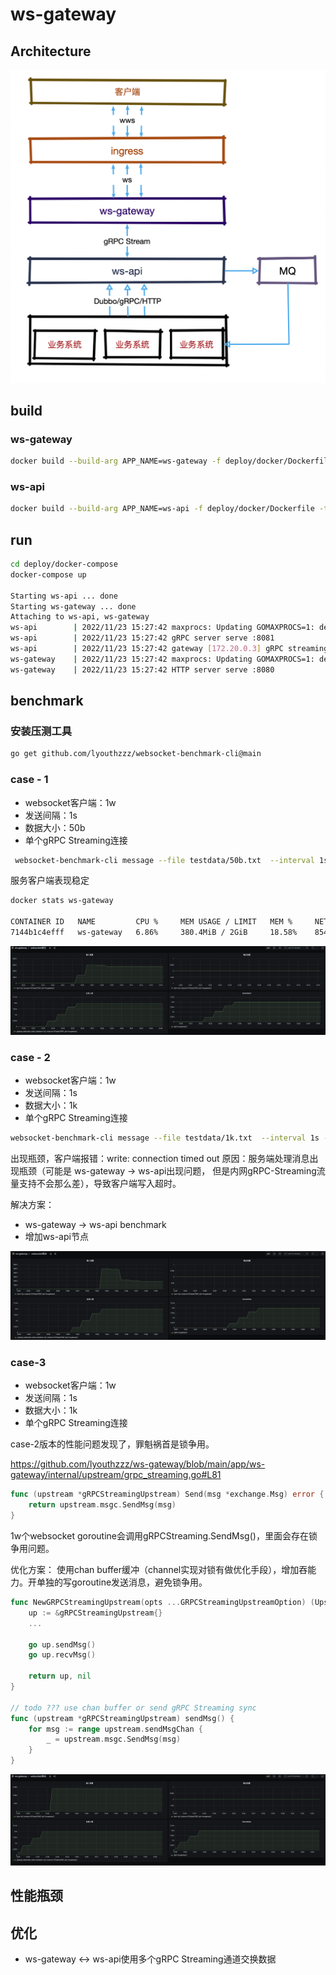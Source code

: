 # ws-gateway

## Architecture

![架构图.png](docs/architecture.png)

## build

### ws-gateway

```bash
docker build --build-arg APP_NAME=ws-gateway -f deploy/docker/Dockerfile -t ws-gateway .
```

### ws-api

```bash
docker build --build-arg APP_NAME=ws-api -f deploy/docker/Dockerfile -t ws-api .
```

## run

```bash
cd deploy/docker-compose
docker-compose up

Starting ws-api ... done
Starting ws-gateway ... done
Attaching to ws-api, ws-gateway
ws-api        | 2022/11/23 15:27:42 maxprocs: Updating GOMAXPROCS=1: determined from CPU quota
ws-api        | 2022/11/23 15:27:42 gRPC server serve :8081
ws-api        | 2022/11/23 15:27:42 gateway [172.20.0.3] gRPC streaming connect
ws-gateway    | 2022/11/23 15:27:42 maxprocs: Updating GOMAXPROCS=1: determined from CPU quota
ws-gateway    | 2022/11/23 15:27:42 HTTP server serve :8080

```

## benchmark
### 安装压测工具
```bash
go get github.com/lyouthzzz/websocket-benchmark-cli@main
```

### case - 1

- websocket客户端：1w
- 发送间隔：1s
- 数据大小：50b
- 单个gRPC Streaming连接

```bash
 websocket-benchmark-cli message --file testdata/50b.txt  --interval 1s --times 10000 --user 10000 --host 127.0.0.1:8080 --path /gateway/ws
```

服务客户端表现稳定

```bash
docker stats ws-gateway

CONTAINER ID   NAME         CPU %     MEM USAGE / LIMIT   MEM %     NET I/O         BLOCK I/O   PIDS
7144b1c4efff   ws-gateway   6.86%     380.4MiB / 2GiB     18.58%    854MB / 593MB   0B / 0B     6
```

![统计图.png](docs/benchmark-50b.png)

### case - 2

- websocket客户端：1w
- 发送间隔：1s
- 数据大小：1k
- 单个gRPC Streaming连接

```bash
websocket-benchmark-cli message --file testdata/1k.txt  --interval 1s --times 10000 --user 10000 --host 127.0.0.1:8080 --path /gateway/ws
```

出现瓶颈，客户端报错：write: connection timed out 原因：服务端处理消息出现瓶颈（可能是 ws-gateway -> ws-api出现问题，
但是内网gRPC-Streaming流量支持不会那么差），导致客户端写入超时。

解决方案：

- ws-gateway -> ws-api benchmark
- 增加ws-api节点

![统计图.png](docs/benchmark-1k.png)

### case-3
- websocket客户端：1w
- 发送间隔：1s
- 数据大小：1k
- 单个gRPC Streaming连接

case-2版本的性能问题发现了，罪魁祸首是锁争用。

https://github.com/lyouthzzz/ws-gateway/blob/main/app/ws-gateway/internal/upstream/grpc_streaming.go#L81

```go
func (upstream *gRPCStreamingUpstream) Send(msg *exchange.Msg) error {
	return upstream.msgc.SendMsg(msg)
}
```

1w个websocket goroutine会调用gRPCStreaming.SendMsg()，里面会存在锁争用问题。

优化方案：
使用chan buffer缓冲（channel实现对锁有做优化手段），增加吞能力。开单独的写goroutine发送消息，避免锁争用。

```go
func NewGRPCStreamingUpstream(opts ...GRPCStreamingUpstreamOption) (Upstream, error) {
    up := &gRPCStreamingUpstream{}
    ...
	
    go up.sendMsg()
    go up.recvMsg()

    return up, nil
}

// todo ??? use chan buffer or send gRPC Streaming sync
func (upstream *gRPCStreamingUpstream) sendMsg() {
	for msg := range upstream.sendMsgChan {
		_ = upstream.msgc.SendMsg(msg)
	}
}
```

![统计图.png](docs/benchmark-1k-2.png)


## 性能瓶颈

## 优化
- ws-gateway <-> ws-api使用多个gRPC Streaming通道交换数据
